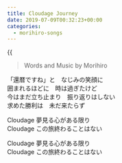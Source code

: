 ```yaml
---
title: Cloudage Journey
date: 2019-07-09T00:32:23+00:00
categories:
  - morihiro-songs
---
```

{{<audio cloudage>}}

> Words and Music by Morihiro

「還暦ですね」と　なじみの笑顔に  
囲まれるほどに　時は過ぎたけど  
今はまだ立ち止まり　振り返りはしない  
求めた勝利は　未だ来たらず  
  
Cloudage 夢見る心がある限り  
Cloudage この旅終わることはない  
  
Cloudage 夢見る心がある限り  
Cloudage この旅終わることはない  